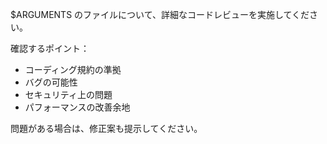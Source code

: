$ARGUMENTS のファイルについて、詳細なコードレビューを実施してください。

確認するポイント：
- コーディング規約の準拠
- バグの可能性
- セキュリティ上の問題
- パフォーマンスの改善余地

問題がある場合は、修正案も提示してください。